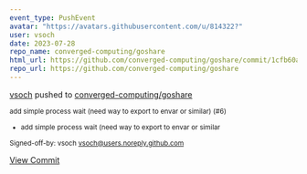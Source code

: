 ```yaml
---
event_type: PushEvent
avatar: "https://avatars.githubusercontent.com/u/814322?"
user: vsoch
date: 2023-07-28
repo_name: converged-computing/goshare
html_url: https://github.com/converged-computing/goshare/commit/1cfb60af18011b809f04bc50e353d13856fcb2a6
repo_url: https://github.com/converged-computing/goshare
---
```


<a href='https://github.com/vsoch' target='_blank'>vsoch</a> pushed to <a href='https://github.com/converged-computing/goshare' target='_blank'>converged-computing/goshare</a>

<small>add simple process wait (need way to export to envar or similar) (#6)

* add simple process wait (need way to export to envar or similar

Signed-off-by: vsoch <vsoch@users.noreply.github.com></small>

<a href='https://github.com/converged-computing/goshare/commit/1cfb60af18011b809f04bc50e353d13856fcb2a6' target='_blank'>View Commit</a>
